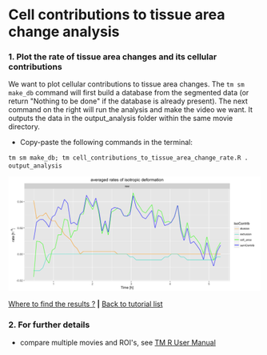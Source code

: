 
# Cell contributions to tissue area change analysis

### 1. Plot the rate of tissue area changes and its cellular contributions

We want to plot cellular contributions to tissue area changes. The `tm sm make_db` command will first build a database from the segmented data (or return "Nothing to be done" if the database is already present). The next command on the right will run the analysis and make the video we want. It outputs the data in the output_analysis folder within the same movie directory.

* Copy-paste the following commands in the terminal:

```
tm sm make_db; tm cell_contributions_to_tissue_area_change_rate.R . output_analysis
```

![](cell_contributions_to_tissue_area_changes_files/figure-html/cell_contributions_to_tissue_area_changes-1.png)

[Where to find the results ?](../tm_qs_example_data.md#4-look-at-the-results) **|** 
[Back to tutorial list](../tm_qs_example_data.md#3-select-the-analysis-you-are-interested-in)


### 2. For further details

* compare multiple movies and ROI's, see [TM R User Manual](https://mpicbg-scicomp.github.io/tissue_miner/user_manual/TM_R-UserManual.html#comparing-averaged-quantities-between-movies-and-rois)
